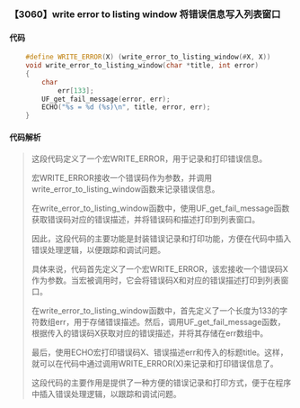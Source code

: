 ### 【3060】write error to listing window 将错误信息写入列表窗口

#### 代码

```cpp
    #define WRITE_ERROR(X) (write_error_to_listing_window(#X, X))  
    void write_error_to_listing_window(char *title, int error)  
    {  
        char  
            err[133];  
        UF_get_fail_message(error, err);  
        ECHO("%s = %d (%s)\n", title, error, err);  
    }

```

#### 代码解析

> 这段代码定义了一个宏WRITE_ERROR，用于记录和打印错误信息。
>
> 宏WRITE_ERROR接收一个错误码作为参数，并调用write_error_to_listing_window函数来记录错误信息。
>
> 在write_error_to_listing_window函数中，使用UF_get_fail_message函数获取错误码对应的错误描述，并将错误码和描述打印到列表窗口。
>
> 因此，这段代码的主要功能是封装错误记录和打印功能，方便在代码中插入错误处理逻辑，以便跟踪和调试问题。
>
> 具体来说，代码首先定义了一个宏WRITE_ERROR，该宏接收一个错误码X作为参数。当宏被调用时，它会将错误码X和对应的错误描述打印到列表窗口。
>
> 在write_error_to_listing_window函数中，首先定义了一个长度为133的字符数组err，用于存储错误描述。然后，调用UF_get_fail_message函数，根据传入的错误码X获取对应的错误描述，并将其存储在err数组中。
>
> 最后，使用ECHO宏打印错误码X、错误描述err和传入的标题title。这样，就可以在代码中通过调用WRITE_ERROR(X)来记录和打印错误信息了。
>
> 这段代码的主要作用是提供了一种方便的错误记录和打印方式，便于在程序中插入错误处理逻辑，以跟踪和调试问题。
>
